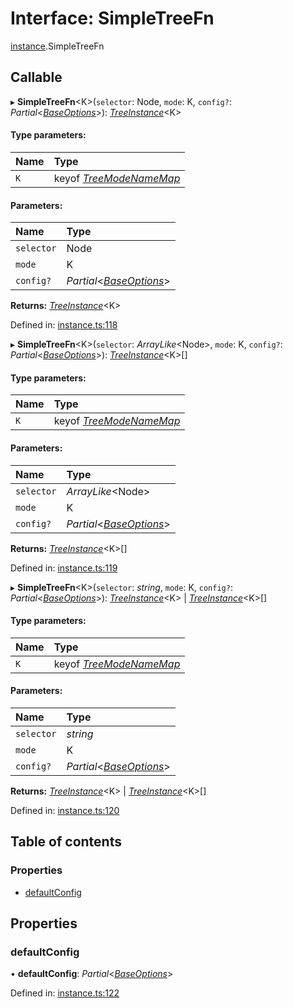 # Interface: SimpleTreeFn

[instance](../modules/instance.md).SimpleTreeFn

## Callable

▸ **SimpleTreeFn**<K\>(`selector`: Node, `mode`: K, `config?`: *Partial*<[*BaseOptions*](options.baseoptions.md)\>): [*TreeInstance*](instance.treeinstance.md)<K\>

#### Type parameters:

| Name | Type |
| :------ | :------ |
| `K` | keyof [*TreeModeNameMap*](instance.treemodenamemap.md) |

#### Parameters:

| Name | Type |
| :------ | :------ |
| `selector` | Node |
| `mode` | K |
| `config?` | *Partial*<[*BaseOptions*](options.baseoptions.md)\> |

**Returns:** [*TreeInstance*](instance.treeinstance.md)<K\>

Defined in: [instance.ts:118](https://github.com/ckotzbauer/simple-tree-component/blob/686c582/src/types/instance.ts#L118)

▸ **SimpleTreeFn**<K\>(`selector`: *ArrayLike*<Node\>, `mode`: K, `config?`: *Partial*<[*BaseOptions*](options.baseoptions.md)\>): [*TreeInstance*](instance.treeinstance.md)<K\>[]

#### Type parameters:

| Name | Type |
| :------ | :------ |
| `K` | keyof [*TreeModeNameMap*](instance.treemodenamemap.md) |

#### Parameters:

| Name | Type |
| :------ | :------ |
| `selector` | *ArrayLike*<Node\> |
| `mode` | K |
| `config?` | *Partial*<[*BaseOptions*](options.baseoptions.md)\> |

**Returns:** [*TreeInstance*](instance.treeinstance.md)<K\>[]

Defined in: [instance.ts:119](https://github.com/ckotzbauer/simple-tree-component/blob/686c582/src/types/instance.ts#L119)

▸ **SimpleTreeFn**<K\>(`selector`: *string*, `mode`: K, `config?`: *Partial*<[*BaseOptions*](options.baseoptions.md)\>): [*TreeInstance*](instance.treeinstance.md)<K\> \| [*TreeInstance*](instance.treeinstance.md)<K\>[]

#### Type parameters:

| Name | Type |
| :------ | :------ |
| `K` | keyof [*TreeModeNameMap*](instance.treemodenamemap.md) |

#### Parameters:

| Name | Type |
| :------ | :------ |
| `selector` | *string* |
| `mode` | K |
| `config?` | *Partial*<[*BaseOptions*](options.baseoptions.md)\> |

**Returns:** [*TreeInstance*](instance.treeinstance.md)<K\> \| [*TreeInstance*](instance.treeinstance.md)<K\>[]

Defined in: [instance.ts:120](https://github.com/ckotzbauer/simple-tree-component/blob/686c582/src/types/instance.ts#L120)

## Table of contents

### Properties

- [defaultConfig](instance.simpletreefn.md#defaultconfig)

## Properties

### defaultConfig

• **defaultConfig**: *Partial*<[*BaseOptions*](options.baseoptions.md)\>

Defined in: [instance.ts:122](https://github.com/ckotzbauer/simple-tree-component/blob/686c582/src/types/instance.ts#L122)
